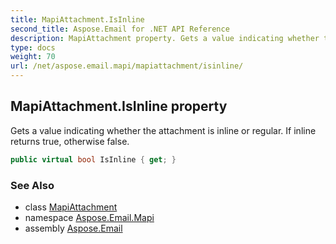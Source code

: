 ```yaml
---
title: MapiAttachment.IsInline
second_title: Aspose.Email for .NET API Reference
description: MapiAttachment property. Gets a value indicating whether the attachment is inline or regular. If inline returns true otherwise false
type: docs
weight: 70
url: /net/aspose.email.mapi/mapiattachment/isinline/
---
```

## MapiAttachment.IsInline property

Gets a value indicating whether the attachment is inline or regular. If inline returns true, otherwise false.

```csharp
public virtual bool IsInline { get; }
```

### See Also

* class [MapiAttachment](../)
* namespace [Aspose.Email.Mapi](../../mapiattachment/)
* assembly [Aspose.Email](../../../)


